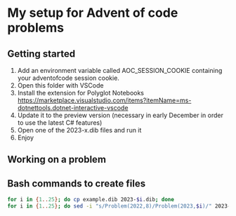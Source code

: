 # My setup for Advent of code problems

## Getting started

1. Add an environment variable called AOC_SESSION_COOKIE containing your adventofcode session cookie.
2. Open this folder with VSCode
3. Install the extension for Polyglot Notebooks https://marketplace.visualstudio.com/items?itemName=ms-dotnettools.dotnet-interactive-vscode
4. Update it to the preview version (necessary in early December in order to use the latest C# features)
5. Open one of the 2023-x.dib files and run it
6. Enjoy

## Working on a problem



## Bash commands to create files

```bash
for i in {1..25}; do cp example.dib 2023-$i.dib; done
for i in {1..25}; do sed -i "s/Problem(2022,8)/Problem(2023,$i)/" 2023-$i.dib; done
```